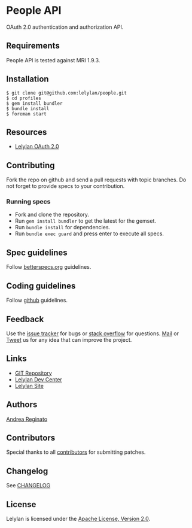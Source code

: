 # People API

OAuth 2.0 authentication and authorization API.


## Requirements

People API is tested against MRI 1.9.3.


## Installation

    $ git clone git@github.com:lelylan/people.git
    $ cd profiles
    $ gem install bundler
    $ bundle install
    $ foreman start


## Resources

* [Lelylan OAuth 2.0](http://dev.lelylan.com/developers#oauth)


## Contributing

Fork the repo on github and send a pull requests with topic branches. 
Do not forget to provide specs to your contribution.


### Running specs

* Fork and clone the repository.
* Run `gem install bundler` to get the latest for the gemset.
* Run `bundle install` for dependencies.
* Run `bundle exec guard` and press enter to execute all specs.


## Spec guidelines

Follow [betterspecs.org](http://betterspecs.org) guidelines.


## Coding guidelines

Follow [github](https://github.com/styleguide/) guidelines.


## Feedback

Use the [issue tracker](http://github.com/lelylan/people/issues) for bugs or [stack overflow](http://stackoverflow.com/questions/tagged/lelylan) for questions.
[Mail](mailto:dev@lelylan.com) or [Tweet](http://twitter.com/lelylan) us for any idea that can improve the project.


## Links

* [GIT Repository](http://github.com/lelylan/people)
* [Lelylan Dev Center](http://dev.lelylan.com)
* [Lelylan Site](http://lelylan.com)


## Authors

[Andrea Reginato](https://www.linkedin.com/in/andreareginato)


## Contributors

Special thanks to all [contributors](https://github.com/lelylan/people/contributors)
for submitting patches.


## Changelog

See [CHANGELOG](https://github.com/lelylan/people/blob/master/CHANGELOG.md)


## License

Lelylan is licensed under the [Apache License, Version 2.0](http://www.apache.org/licenses/LICENSE-2.0).
